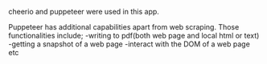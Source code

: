 cheerio and puppeteer were used in this app.

Puppeteer has additional capabilities apart from web scraping.
Those functionalities include;
-writing to pdf(both web page and local html or text)
-getting a snapshot of a web page
-interact with the DOM of a web page etc